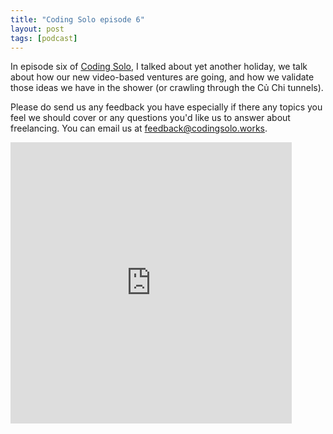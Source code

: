 ```yaml
---
title: "Coding Solo episode 6"
layout: post
tags: [podcast]
---
```


In episode six of [Coding Solo](https://codingsolo.works/), I talked about yet another holiday, we talk about how our new video-based ventures are going, and how we validate those ideas we have in the shower (or crawling through the Củ Chi tunnels).

Please do send us any feedback you have especially if there any topics you feel we should cover or any questions you'd like us to answer about freelancing. You can email us at [feedback@codingsolo.works](mailto:feedback@codingsolo.works).

<iframe width="450" height="450" scrolling="no" frameborder="no" allow="autoplay" src="https://w.soundcloud.com/player/?url=https%3A//api.soundcloud.com/tracks/354850412&amp;color=%23ff5500&amp;auto_play=false&amp;hide_related=true&amp;show_comments=false&amp;show_user=true&amp;show_reposts=false&amp;show_teaser=false&amp;visual=true"></iframe>